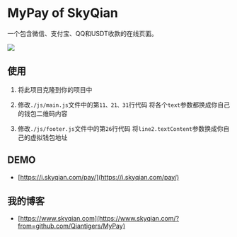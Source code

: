 # MyPay of SkyQian

一个包含微信、支付宝、QQ和USDT收款的在线页面。

![](./assets/MyPay.png)

## 使用

1. 将此项目克隆到你的项目中

2. 修改`./js/main.js`文件中的第`11、21、31`行代码 将各个`text`参数都换成你自己的钱包二维码内容

3. 修改`./js/footer.js`文件中的第`26`行代码 将`line2.textContent`参数换成你自己的虚拟钱包地址

## DEMO

- [https://i.skyqian.com/pay/](https://i.skyqian.com/pay/)

## 我的博客

* [https://www.skyqian.com](https://www.skyqian.com/?from=github.com/Qiantigers/MyPay)
